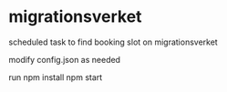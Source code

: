 # migrationsverket
scheduled task to find booking slot on migrationsverket

modify config.json as needed

run 
npm install
npm start
